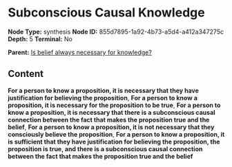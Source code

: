 # Subconscious Causal Knowledge

**Node Type:** synthesis
**Node ID:** 855d7895-1a92-4b73-a5d4-a412a347275c
**Depth:** 5
**Terminal:** No

**Parent:** [Is belief always necessary for knowledge?](is-belief-always-necessary-for-knowledge-antithesis-9c14062d-4347-4788-a97a-50bbbbf8b90f.md)

## Content

**For a person to know a proposition, it is necessary that they have justification for believing the proposition**, **For a person to know a proposition, it is necessary for the proposition to be true**, **For a person to know a proposition, it is necessary that there is a subconscious causal connection between the fact that makes the proposition true and the belief**, **For a person to know a proposition, it is not necessary that they consciously believe the proposition**, **For a person to know a proposition, it is sufficient that they have justification for believing the proposition, the proposition is true, and there is a subconscious causal connection between the fact that makes the proposition true and the belief**
